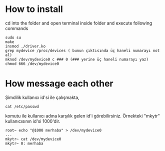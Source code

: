 # How to install

cd into the folder and open terminal inside folder and execute following commands

    sudo su
    make
    insmod ./driver.ko
    grep mydevice /proc/devices ( bunun çıktısında üç haneli numarayı not al)
    mknod /dev/mydevice0 c ### 0 (### yerine üç haneli numarayı yaz)
    chmod 666 /dev/mydevice0

# How message each other

Şimdilik kullanıcı id'si ile çalışmakta,

    cat /etc/passwd

komutu ile kullanıcı adına karşılık gelen id'i görebilirsiniz. Örnekteki "mkytr" kullanıcısının id'si 1000'dir.

    root~ echo "@1000 merhaba" > /dev/mydevice0
    ...
    mkytr~ cat /dev/mydevice0
    mkytr~ 0: merhaba